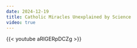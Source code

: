 ```yaml
---
date: 2024-12-19
title: Catholic Miracles Unexplained by Science
video: true
---
```



{{< youtube aRIGERpDCZg >}}
